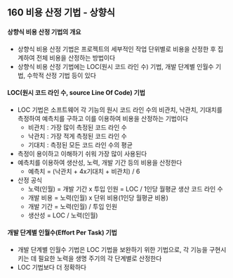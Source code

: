 ## 160 비용 산정 기법 - 상향식

#### 상향식 비용 산정 기법의 개요

- 상향식 비용 산정 기법은 프로젝트의 세부적인 작업 단위별로 비용을 산정한 후 집계하여 전체 비용을 산정하는 방법이다
- 상향식 비용 산정 기법에는 LOC(원시 코드 라인 수) 기법, 개발 단계별 인월수 기법, 수학적 산정 기법 등이 있다



#### LOC(원시 코드 라인 수, source Line Of Code) 기법

- LOC 기법은 소프트웨어 각 기능의 원시 코드 라인 수의 비관치, 낙관치, 기대치를 측정하여 예측치를 구하고 이를 이용하여 비용을 산정하는 기법이다
  - 비관치 : 가장 많이 측정된 코드 라인 수
  - 낙관치 : 가장 적게 측정된 코드 라인 수
  - 기대치 : 측정된 모든 코드 라인 수의 평균
- 측정이 용이하고 이해하기 쉬워 가장 많이 사용된다
- 예측치를 이용하여 생산성, 노력, 개발 기간 등의 비용을 산정한다
  - 예측치 = (낙관치 + 4x기대치 + 비관치) / 6
- 산정 공식
  - 노력(인월) = 개발 기간 x 투입 인원 = LOC / 1인당 월평균 생산 코드 라인 수
  - 개발 비용 = 노력(인월) x 단위 비용(1인당 월평균 비용)
  - 개발 기간 = 노력(인월) / 투입 인원
  - 생산성 = LOC / 노력(인월)



#### 개발 단계별 인월수(Effort Per Task) 기법

- 개발 단계별 인월수 기법은 LOC 기법을 보완하기 위한 기법으로, 각 기능을 구현시키는 데 필요한 노력을 생명 주기의 각 단계별로 산정한다
- LOC 기법보다 더 정확하다